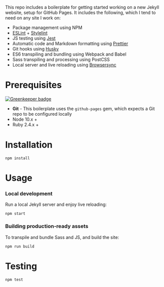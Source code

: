 This repo includes a boilerplate for getting started working on a new Jekyll website, setup for GitHub Pages. It includes the following, which I tend to need on any site I work on:

- Package management using NPM
- [ESLint](http://eslint.org/) + [Stylelint](https://stylelint.io/)
- JS testing using [Jest](http://facebook.github.io/jest/)
- Automatic code and Markdown formatting using [Prettier](https://prettier.io/)
- Git hooks using [Husky](https://www.npmjs.com/package/husky)
- ES6 transpiling and bundling using Webpack and Babel
- Sass transpiling and processing using PostCSS
- Local server and live reloading using [Browsersync](https://www.browsersync.io)

# Prerequisites

[![Greenkeeper badge](https://badges.greenkeeper.io/sawyerh/jekyll-boilerplate.svg)](https://greenkeeper.io/)

- **Git** - This boilerplate uses the `github-pages` gem, which expects a Git repo to be configured locally
- Node 10.x +
- Ruby 2.4.x +

# Installation

```
npm install
```

# Usage

### Local development

Run a local Jekyll server and enjoy live reloading:

```
npm start
```

### Building production-ready assets

To transpile and bundle Sass and JS, and build the site:

```
npm run build
```

# Testing

```
npm test
```
